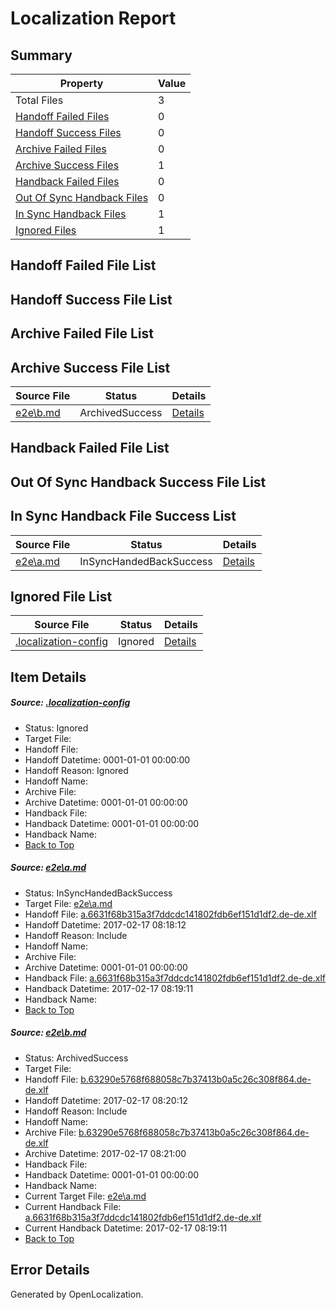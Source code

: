 # <a name='report-top'></a> Localization Report

## Summary
 Property | Value 
 -------- | ----- 
 Total Files | 3
[ Handoff Failed Files ](#handoff-failed-list)| 0
[ Handoff Success Files ](#handoff-success-list)| 0
[ Archive Failed Files ](#archive-failed-list)| 0
[ Archive Success Files ](#archive-success-list)| 1
[ Handback Failed Files ](#handback-failed-list)| 0
[ Out Of Sync Handback Files ](#outofsync-handback-success-list)| 0
[ In Sync Handback Files ](#insync-handback-success-list)| 1
[ Ignored Files ](#ignored-list)| 1

## <a name='handoff-failed-list'></a> Handoff Failed File List

## <a name='handoff-success-list'></a> Handoff Success File List

## <a name='archive-failed-list'></a> Archive Failed File List

## <a name='archive-success-list'></a> Archive Success File List
 Source File | Status | Details 
 ----------- | ------ | ------- 
 [e2e\b.md](https://github.com/OpenLocalizationTestOrg/ol-test0/blob/e0f48a10ed1af438d86bd1ad77ff46ce01b846ae/e2e/b.md) | ArchivedSuccess | [Details](#eaf61c366ce034b8c787a020724ae79b326462bf2)

## <a name='handback-failed-list'></a> Handback Failed File List

## <a name='outofsync-handback-success-list'></a> Out Of Sync Handback Success File List

## <a name='insync-handback-success-list'></a> In Sync Handback File Success List
 Source File | Status | Details 
 ----------- | ------ | ------- 
 [e2e\a.md](https://github.com/OpenLocalizationTestOrg/ol-test0/blob/5efd40fd4f9bb8d0ad15359747991c5834034a25/e2e/a.md) | InSyncHandedBackSuccess | [Details](#3dd96fad4405686df5d18377ae6a04839fe517051)

## <a name='ignored-list'></a> Ignored File List
 Source File | Status | Details 
 ----------- | ------ | ------- 
 [.localization-config](https://github.com/OpenLocalizationTestOrg/ol-test0/blob/e0f48a10ed1af438d86bd1ad77ff46ce01b846ae/.localization-config) | Ignored | [Details](#cb0632cf59c1387fc1742bfb9fa3c47f87e2e5c90)

## Item Details
##### <a name='cb0632cf59c1387fc1742bfb9fa3c47f87e2e5c90'></a> Source: [.localization-config](https://github.com/OpenLocalizationTestOrg/ol-test0/blob/e0f48a10ed1af438d86bd1ad77ff46ce01b846ae/.localization-config)
* Status: Ignored
* Target File: 
* Handoff File: 
* Handoff Datetime: 0001-01-01 00:00:00
* Handoff Reason: Ignored
* Handoff Name: 
* Archive File: 
* Archive Datetime: 0001-01-01 00:00:00
* Handback File: 
* Handback Datetime: 0001-01-01 00:00:00
* Handback Name: 
* [Back to Top](#report-top)

##### <a name='3dd96fad4405686df5d18377ae6a04839fe517051'></a> Source: [e2e\a.md](https://github.com/OpenLocalizationTestOrg/ol-test0/blob/5efd40fd4f9bb8d0ad15359747991c5834034a25/e2e/a.md)
* Status: InSyncHandedBackSuccess
* Target File: [e2e\a.md](https://github.com/OpenLocalizationTestOrg/ol-test4-dede/blob/847d87c3192f0df1c61ba3123f0bfb4d183f63d9/e2e/a.md)
* Handoff File: [a.6631f68b315a3f7ddcdc141802fdb6ef151d1df2.de-de.xlf](https://github.com/OpenLocalizationTestOrg/ol-test4-handoff/blob/f3dd1de672d8f25f6367a94a54a8cbbefbd22861/ol-handoff/OpenLocalizationTestOrg/ol-test4-dede/xinjiang/ht/a.6631f68b315a3f7ddcdc141802fdb6ef151d1df2.de-de.xlf)
* Handoff Datetime: 2017-02-17 08:18:12
* Handoff Reason: Include
* Handoff Name: 
* Archive File: 
* Archive Datetime: 0001-01-01 00:00:00
* Handback File: [a.6631f68b315a3f7ddcdc141802fdb6ef151d1df2.de-de.xlf](https://github.com/OpenLocalizationTestOrg/ol-test4-handback/blob/5ddfdea05831c46b93c45c9435682e1717e20f2d/ol-handback/OpenLocalizationTestOrg/ol-test4-dede/xinjiang/ht/a.6631f68b315a3f7ddcdc141802fdb6ef151d1df2.de-de.xlf)
* Handback Datetime: 2017-02-17 08:19:11
* Handback Name: 
* [Back to Top](#report-top)

##### <a name='eaf61c366ce034b8c787a020724ae79b326462bf2'></a> Source: [e2e\b.md](https://github.com/OpenLocalizationTestOrg/ol-test0/blob/e0f48a10ed1af438d86bd1ad77ff46ce01b846ae/e2e/b.md)
* Status: ArchivedSuccess
* Target File: 
* Handoff File: [b.63290e5768f688058c7b37413b0a5c26c308f864.de-de.xlf](https://github.com/OpenLocalizationTestOrg/ol-test4-handoff/blob/38cd39384e0345f8a537b9d67678746713d8fbf8/ol-handoff/OpenLocalizationTestOrg/ol-test4-dede/xinjiang/ht/b.63290e5768f688058c7b37413b0a5c26c308f864.de-de.xlf)
* Handoff Datetime: 2017-02-17 08:20:12
* Handoff Reason: Include
* Handoff Name: 
* Archive File: [b.63290e5768f688058c7b37413b0a5c26c308f864.de-de.xlf](https://github.com/OpenLocalizationTestOrg/ol-test4-handoff/blob/233d5ecb9400b2a81df2004fce6a3d80bb5b2a32/ol-archive/OpenLocalizationTestOrg/ol-test4-dede/xinjiang/ht/b.63290e5768f688058c7b37413b0a5c26c308f864.de-de.xlf)
* Archive Datetime: 2017-02-17 08:21:00
* Handback File: 
* Handback Datetime: 0001-01-01 00:00:00
* Handback Name: 
* Current Target File: [e2e\a.md](https://github.com/OpenLocalizationTestOrg/ol-test4-dede/blob/847d87c3192f0df1c61ba3123f0bfb4d183f63d9/e2e/a.md)
* Current Handback File: [a.6631f68b315a3f7ddcdc141802fdb6ef151d1df2.de-de.xlf](https://github.com/OpenLocalizationTestOrg/ol-test4-handback/blob/5ddfdea05831c46b93c45c9435682e1717e20f2d/ol-handback/OpenLocalizationTestOrg/ol-test4-dede/xinjiang/ht/a.6631f68b315a3f7ddcdc141802fdb6ef151d1df2.de-de.xlf)
* Current Handback Datetime: 2017-02-17 08:19:11
* [Back to Top](#report-top)


## Error Details

Generated by OpenLocalization.
